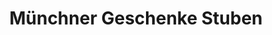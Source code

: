 ---
title: "Münchner Geschenke Stuben"
url: /muenchen/muenchner-geschenke-stuben/
shop: Andenken
---